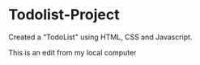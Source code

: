 # Todolist-Project
Created a "TodoList" using HTML, CSS and Javascript. 


This is an edit from my local computer
